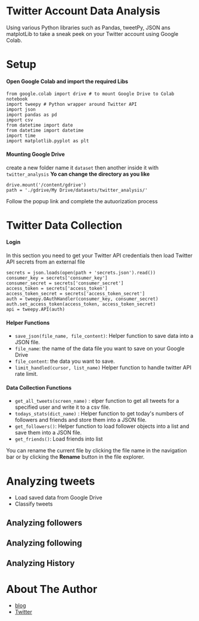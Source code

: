 # Twitter Account Data Analysis

Using various Python libraries such as Pandas, tweetPy, JSON ans matplotLib to take a sneak peek on your Twitter account using Google Colab.


# Setup

#### Open Google Colab and import the required Libs

    from google.colab import drive # to mount Google Drive to Colab notebook
    import tweepy # Python wrapper around Twitter API
    import json
    import pandas as pd
    import csv
    from datetime import date
    from datetime import datetime
    import time
    import matplotlib.pyplot as plt

#### Mounting Google Drive

create a new folder name it `dataset` then another inside it with `twitter_analysis` **Yo can change the directory as you like**

    drive.mount('/content/gdrive')
    path = './gdrive/My Drive/datasets/twitter_analysis/'
Follow the popup link and complete the autuorization  process

#  Twitter Data Collection

#### Login
In this section you  need to get your Twitter API  credentials then  load Twitter API secrets from an external file

    secrets = json.loads(open(path + 'secrets.json').read())
    consumer_key = secrets['consumer_key']
    consumer_secret = secrets['consumer_secret']
    access_token = secrets['access_token']
    access_token_secret = secrets['access_token_secret']
    auth = tweepy.OAuthHandler(consumer_key, consumer_secret)
    auth.set_access_token(access_token, access_token_secret)
    api = tweepy.API(auth)

####  Helper Functions
-  `save_json(file_name, file_content)`: Helper function to save data into a JSON file.
-  `file_name`: the name of the data file you want to save on your Google Drive
-  `file_content`: the data you want to save.
-  `limit_handled(cursor, list_name)`  Helper function to handle twitter API rate limit.

#### Data Collection Functions
-   `get_all_tweets(screen_name)` : elper function to get all tweets for a specified user and write it to a csv file.
- `todays_stats(dict_name)` :  Helper function to get today's numbers of followers and friends and store them into a JSON file.
- `get_followers()`:  Helper function to load follower objects into a list and save them into a JSON file.
- `get_friends()`:  Load friends into list


You can rename the current file by clicking the file name in the navigation bar or by clicking the **Rename** button in the file explorer.

# Analyzing tweets
- Load saved data from Google Drive
- Classify tweets


## Analyzing followers

## Analyzing following 

## Analyzing History


# About The Author
- [blog](alihilal.com)
- [Twitter](https://twitter.com/alihilal94)
